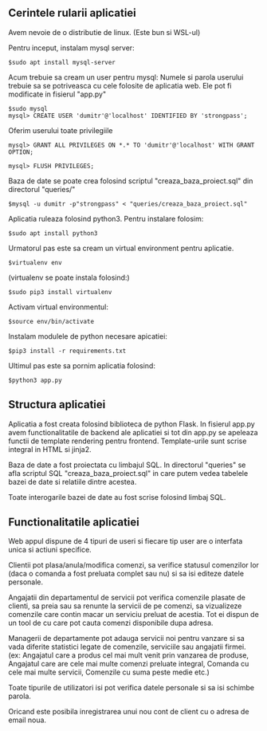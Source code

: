 ## Cerintele rularii aplicatiei

Avem nevoie de o distributie de linux. (Este bun si WSL-ul)

Pentru inceput, instalam mysql server:
```
$sudo apt install mysql-server
```

Acum trebuie sa cream un user pentru mysql:
Numele si parola userului trebuie sa se potriveasca cu cele folosite de aplicatia web.
Ele pot fi modificate in fisierul "app.py"
```
$sudo mysql
mysql> CREATE USER 'dumitr'@'localhost' IDENTIFIED BY 'strongpass';
```
Oferim userului toate privilegiile
```
mysql> GRANT ALL PRIVILEGES ON *.* TO 'dumitr'@'localhost' WITH GRANT OPTION;

mysql> FLUSH PRIVILEGES;
```
Baza de date se poate crea folosind scriptul "creaza_baza_proiect.sql" din directorul "queries/"
```
$mysql -u dumitr -p"strongpass" < "queries/creaza_baza_proiect.sql" 
```
Aplicatia ruleaza folosind python3. Pentru instalare folosim:
```
$sudo apt install python3
```
Urmatorul pas este sa cream un virtual environment pentru aplicatie.

```
$virtualenv env
```
(virtualenv se poate instala folosind:)
```
$sudo pip3 install virtualenv 
```

Activam virtual environmentul:
```
$source env/bin/activate
```
Instalam modulele de python necesare apicatiei:
```
$pip3 install -r requirements.txt
```

Ultimul pas este sa pornim aplicatia folosind:
```
$python3 app.py
```

## Structura aplicatiei

Aplicatia a fost creata folosind biblioteca de python Flask.
In fisierul app.py avem functionalitatile de backend ale aplicatiei si tot din app.py se apeleaza functii de
template rendering pentru frontend. Template-urile sunt scrise integral in HTML si jinja2.

Baza de date a fost proiectata cu limbajul SQL. In directorul "queries" se afla scriptul SQL "creaza_baza_proiect.sql"
in care putem vedea tabelele bazei de date si relatiile dintre acestea.

Toate interogarile bazei de date au fost scrise folosind limbaj SQL.

## Functionalitatile aplicatiei

Web appul dispune de 4 tipuri de useri si fiecare tip user are o interfata unica si actiuni specifice. 

Clientii pot plasa/anula/modifica comenzi, sa verifice statusul comenzilor lor (daca o comanda a fost preluata complet sau nu)
si sa isi editeze datele personale.

Angajatii din departamentul de servicii pot verifica comenzile plasate de clienti, sa preia sau sa renunte la servicii
de pe comenzi, sa vizualizeze comenzile care contin macar un serviciu preluat de acestia. Tot ei dispun de un tool de cu 
care pot cauta comenzi disponibile dupa adresa.

Managerii de departamente pot adauga servicii noi pentru vanzare si sa vada diferite statistici legate de comenzile, serviciile sau
angajatii firmei. (ex: Angajatul care a produs cel mai mult venit prin vanzarea de produse, Angajatul care are cele mai multe 
comenzi preluate integral, Comanda cu cele mai multe servicii, Comenzile cu suma peste medie etc.)

Toate tipurile de utilizatori isi pot verifica datele personale si sa isi schimbe parola.

Oricand este posibila inregistrarea unui nou cont de client cu o adresa de email noua.